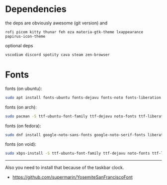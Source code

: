 # Dependencies
the deps are obviously awesome (git version) and
```
rofi picom kitty thunar feh eza materia-gtk-theme lxappearance papirus-icon-theme
```
optional deps
```bash
vscodium discord spotity cava steam zen-browser
```

# Fonts
fonts (on ubuntu): 
```bash
sudo apt install fonts-ubuntu fonts-dejavu fonts-noto fonts-liberation fonts-fira-code fonts-hack fonts-roboto
```
fonts (on arch):
```bash
sudo pacman -S ttf-ubuntu-font-family ttf-dejavu noto-fonts ttf-liberation ttf-fira-code ttf-hack ttf-roboto
```
fonts (on fedora):
```bash
sudo dnf install google-noto-sans-fonts google-noto-serif-fonts liberation-fonts fira-code-fonts hack-fonts roboto-fonts
```
fonts (on void):
```bash
sudo xbps-install -S ttf-ubuntu-font-family ttf-dejavu noto-fonts ttf-liberation ttf-fira-code ttf-hack ttf-roboto
```

---

Also you need to install that because of the taskbar clock.

+ https://github.com/supermarin/YosemiteSanFranciscoFont

